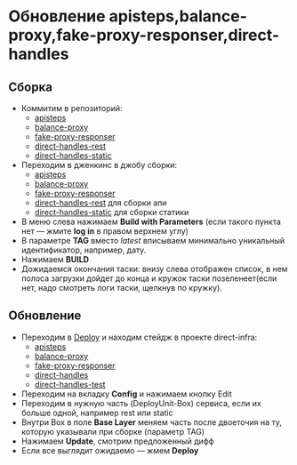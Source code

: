 # Обновление apisteps,balance-proxy,fake-proxy-responser,direct-handles

## Сборка
- Коммитим в репозиторий:
  - [apisteps](https://a.yandex-team.ru/arc/trunk/arcadia/direct/qa/direct-steps-proxy)
  - [balance-proxy](https://github.yandex-team.ru/qa-irt/xmlrpc-notifications-proxy) 
  - [fake-proxy-responser](https://a.yandex-team.ru/arc/trunk/arcadia/direct/qa/fake-bs-proxy-service)
  - [direct-handles-rest](https://a.yandex-team.ru/arc/trunk/arcadia/direct/qa/direct-handles-web)
  - [direct-handles-static](https://a.yandex-team.ru/arc/trunk/arcadia/direct/qa/direct-handles-frontend)
- Переходим в дженкинс в джобу сборки:
  - [apisteps](https://jenkins-direct.qart.yandex-team.ru/job/direct-applications/job/directsteps-proxy/)
  - [balance-proxy](https://jenkins-direct.qart.yandex-team.ru/job/direct-applications/job/balance-proxy-notifications/) 
  - [fake-proxy-responser](https://jenkins-direct.qart.yandex-team.ru/job/direct-applications/job/fake-bs-proxy/)
  - [direct-handles-rest](https://jenkins-direct.qart.yandex-team.ru/job/direct-applications/job/direct-handles-rest/) для сборки апи
  - [direct-handles-static](https://jenkins-direct.qart.yandex-team.ru/job/direct-applications/job/direct-handles-static/) для сборки статики
- В меню слева нажимаем **Build with Parameters** (если такого пункта нет &mdash; жмите **log in** в правом верхнем углу)
- В параметре **TAG** вместо _latest_ вписываем минимально уникальный идентификатор, например, дату.
- Нажимаем **BUILD**
- Дожидаемся окончания таски: внизу слева отображен список, в нем полоса загрузки дойдет до конца и кружок таски позеленеет(если нет, надо смотреть логи таски, щелкнув по кружку).

## Обновление 
- Переходим в [Deploy](https://deploy.yandex-team.ru) и находим стейдж в проекте direct-infra:
  - [apisteps](https://deploy.yandex-team.ru/stage/direct-apisteps-proxy)
  - [balance-proxy](https://deploy.yandex-team.ru/stage/direct-balance-test-proxy)
  - [fake-proxy-responser](https://deploy.yandex-team.ru/stage/direct-bs-test-proxy)
  - [direct-handles](https://deploy.yandex-team.ru/stage/direct-handles-prod)
  - [direct-handles-test](https://deploy.yandex-team.ru/stage/direct-handles-test)
- Переходим на вкладку **Config** и нажимаем кнопку Edit
- Переходим в нужную часть (DeployUnit-Box) сервиса, если их больше одной, например rest или static
- Внутри Box в поле **Base Layer** меняем часть после двоеточия на ту, которую указывали при сборке (параметр TAG)
- Нажимаем **Update**, смотрим предложенный дифф
- Если все выглядит ожидаемо — жмем **Deploy**
